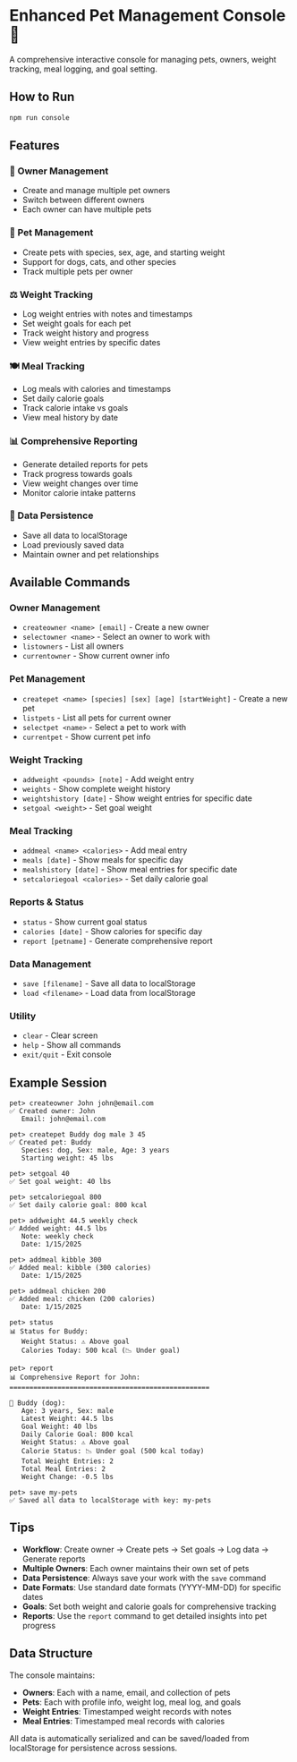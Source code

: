 # Enhanced Pet Management Console 🐾

A comprehensive interactive console for managing pets, owners, weight tracking, meal logging, and goal setting.

## How to Run

```bash
npm run console
```

## Features

### 👤 Owner Management
- Create and manage multiple pet owners
- Switch between different owners
- Each owner can have multiple pets

### 🐾 Pet Management
- Create pets with species, sex, age, and starting weight
- Support for dogs, cats, and other species
- Track multiple pets per owner

### ⚖️ Weight Tracking
- Log weight entries with notes and timestamps
- Set weight goals for each pet
- Track weight history and progress
- View weight entries by specific dates

### 🍽️ Meal Tracking
- Log meals with calories and timestamps
- Set daily calorie goals
- Track calorie intake vs goals
- View meal history by date

### 📊 Comprehensive Reporting
- Generate detailed reports for pets
- Track progress towards goals
- View weight changes over time
- Monitor calorie intake patterns

### 💾 Data Persistence
- Save all data to localStorage
- Load previously saved data
- Maintain owner and pet relationships

## Available Commands

### Owner Management
- `createowner <name> [email]` - Create a new owner
- `selectowner <name>` - Select an owner to work with
- `listowners` - List all owners
- `currentowner` - Show current owner info

### Pet Management
- `createpet <name> [species] [sex] [age] [startWeight]` - Create a new pet
- `listpets` - List all pets for current owner
- `selectpet <name>` - Select a pet to work with
- `currentpet` - Show current pet info

### Weight Tracking
- `addweight <pounds> [note]` - Add weight entry
- `weights` - Show complete weight history
- `weightshistory [date]` - Show weight entries for specific date
- `setgoal <weight>` - Set goal weight

### Meal Tracking
- `addmeal <name> <calories>` - Add meal entry
- `meals [date]` - Show meals for specific day
- `mealshistory [date]` - Show meal entries for specific date
- `setcaloriegoal <calories>` - Set daily calorie goal

### Reports & Status
- `status` - Show current goal status
- `calories [date]` - Show calories for specific day
- `report [petname]` - Generate comprehensive report

### Data Management
- `save [filename]` - Save all data to localStorage
- `load <filename>` - Load data from localStorage

### Utility
- `clear` - Clear screen
- `help` - Show all commands
- `exit/quit` - Exit console

## Example Session

```
pet> createowner John john@email.com
✅ Created owner: John
   Email: john@email.com

pet> createpet Buddy dog male 3 45
✅ Created pet: Buddy
   Species: dog, Sex: male, Age: 3 years
   Starting weight: 45 lbs

pet> setgoal 40
✅ Set goal weight: 40 lbs

pet> setcaloriegoal 800
✅ Set daily calorie goal: 800 kcal

pet> addweight 44.5 weekly check
✅ Added weight: 44.5 lbs
   Note: weekly check
   Date: 1/15/2025

pet> addmeal kibble 300
✅ Added meal: kibble (300 calories)
   Date: 1/15/2025

pet> addmeal chicken 200
✅ Added meal: chicken (200 calories)
   Date: 1/15/2025

pet> status
📊 Status for Buddy:
   Weight Status: ⚠️ Above goal
   Calories Today: 500 kcal (📉 Under goal)

pet> report
📊 Comprehensive Report for John:
==================================================

🐾 Buddy (dog):
   Age: 3 years, Sex: male
   Latest Weight: 44.5 lbs
   Goal Weight: 40 lbs
   Daily Calorie Goal: 800 kcal
   Weight Status: ⚠️ Above goal
   Calorie Status: 📉 Under goal (500 kcal today)
   Total Weight Entries: 2
   Total Meal Entries: 2
   Weight Change: -0.5 lbs

pet> save my-pets
✅ Saved all data to localStorage with key: my-pets
```

## Tips

- **Workflow**: Create owner → Create pets → Set goals → Log data → Generate reports
- **Multiple Owners**: Each owner maintains their own set of pets
- **Data Persistence**: Always save your work with the `save` command
- **Date Formats**: Use standard date formats (YYYY-MM-DD) for specific dates
- **Goals**: Set both weight and calorie goals for comprehensive tracking
- **Reports**: Use the `report` command to get detailed insights into pet progress

## Data Structure

The console maintains:
- **Owners**: Each with a name, email, and collection of pets
- **Pets**: Each with profile info, weight log, meal log, and goals
- **Weight Entries**: Timestamped weight records with notes
- **Meal Entries**: Timestamped meal records with calories

All data is automatically serialized and can be saved/loaded from localStorage for persistence across sessions.
